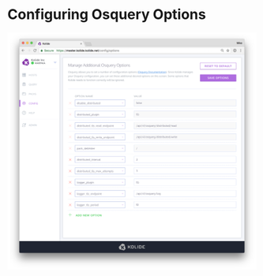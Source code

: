 Configuring Osquery Options
===========================

![Manage Osquery Options](../images/manage-osquery-options.png)
